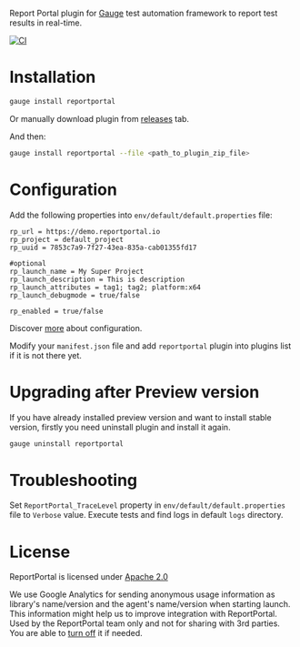 Report Portal plugin for [Gauge](https://gauge.org) test automation framework to report test results in real-time.

[![CI](https://github.com/reportportal/agent-net-gauge/actions/workflows/ci.yml/badge.svg)](https://github.com/reportportal/agent-net-gauge/actions/workflows/ci.yml)

# Installation

```bash
gauge install reportportal
```

Or manually download plugin from [releases](https://github.com/reportportal/agent-net-gauge/releases) tab.

And then:
```bash
gauge install reportportal --file <path_to_plugin_zip_file>
```

# Configuration

Add the following properties into `env/default/default.properties` file:
```properties
rp_url = https://demo.reportportal.io
rp_project = default_project
rp_uuid = 7853c7a9-7f27-43ea-835a-cab01355fd17

#optional
rp_launch_name = My Super Project
rp_launch_description = This is description
rp_launch_attributes = tag1; tag2; platform:x64
rp_launch_debugmode = true/false

rp_enabled = true/false
```

Discover [more](https://github.com/reportportal/commons-net/blob/master/docs/Configuration.md) about configuration.

Modify your `manifest.json` file and add `reportportal` plugin into plugins list if it is not there yet.

# Upgrading after Preview version

If you have already installed preview version and want to install stable version, firstly you need uninstall plugin and install it again.

```bash
gauge uninstall reportportal
```

# Troubleshooting

Set `ReportPortal_TraceLevel` property in `env/default/default.properties` file to `Verbose` value. Execute tests and find logs in default `logs` directory.

# License
ReportPortal is licensed under [Apache 2.0](https://github.com/reportportal/agent-net-nunit/blob/master/LICENSE)

We use Google Analytics for sending anonymous usage information as library's name/version and the agent's name/version when starting launch. This information might help us to improve integration with ReportPortal. Used by the ReportPortal team only and not for sharing with 3rd parties. You are able to [turn off](https://github.com/reportportal/commons-net/blob/master/docs/Configuration.md#analytics) it if needed.